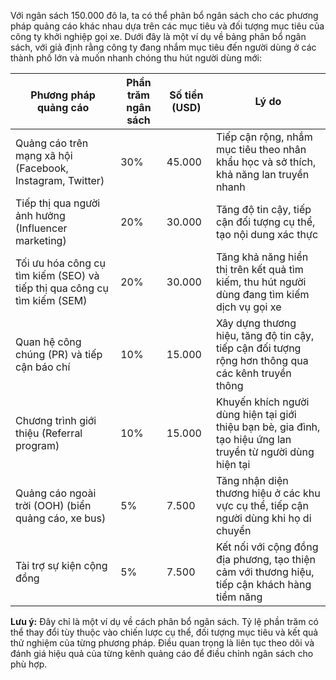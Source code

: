 Với ngân sách 150.000 đô la, ta có thể phân bổ ngân sách cho các phương pháp quảng cáo khác nhau dựa trên các mục tiêu và đối tượng mục tiêu của công ty khởi nghiệp gọi xe. Dưới đây là một ví dụ về bảng phân bổ ngân sách, với giả định rằng công ty đang nhắm mục tiêu đến người dùng ở các thành phố lớn và muốn nhanh chóng thu hút người dùng mới:

| Phương pháp quảng cáo | Phần trăm ngân sách | Số tiền (USD) | Lý do |
|---|---|---|---|
| Quảng cáo trên mạng xã hội (Facebook, Instagram, Twitter) | 30% | 45.000 | Tiếp cận rộng, nhắm mục tiêu theo nhân khẩu học và sở thích, khả năng lan truyền nhanh |
| Tiếp thị qua người ảnh hưởng (Influencer marketing) | 20% | 30.000 | Tăng độ tin cậy, tiếp cận đối tượng cụ thể, tạo nội dung xác thực |
| Tối ưu hóa công cụ tìm kiếm (SEO) và tiếp thị qua công cụ tìm kiếm (SEM) | 20% | 30.000 | Tăng khả năng hiển thị trên kết quả tìm kiếm, thu hút người dùng đang tìm kiếm dịch vụ gọi xe |
| Quan hệ công chúng (PR) và tiếp cận báo chí | 10% | 15.000 | Xây dựng thương hiệu, tăng độ tin cậy, tiếp cận đối tượng rộng hơn thông qua các kênh truyền thông |
| Chương trình giới thiệu (Referral program) | 10% | 15.000 | Khuyến khích người dùng hiện tại giới thiệu bạn bè, gia đình, tạo hiệu ứng lan truyền từ người dùng hiện tại |
| Quảng cáo ngoài trời (OOH) (biển quảng cáo, xe bus) | 5% | 7.500 | Tăng nhận diện thương hiệu ở các khu vực cụ thể, tiếp cận người dùng khi họ di chuyển |
| Tài trợ sự kiện cộng đồng | 5% | 7.500 | Kết nối với cộng đồng địa phương, tạo thiện cảm với thương hiệu, tiếp cận khách hàng tiềm năng |

**Lưu ý:** Đây chỉ là một ví dụ về cách phân bổ ngân sách. Tỷ lệ phần trăm có thể thay đổi tùy thuộc vào chiến lược cụ thể, đối tượng mục tiêu và kết quả thử nghiệm của từng phương pháp. Điều quan trọng là liên tục theo dõi và đánh giá hiệu quả của từng kênh quảng cáo để điều chỉnh ngân sách cho phù hợp.
